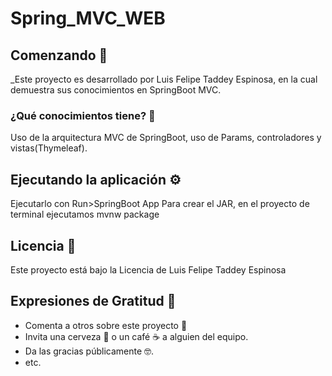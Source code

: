 # Spring_MVC_WEB


## Comenzando 🚀

_Este proyecto es desarrollado por Luis Felipe Taddey Espinosa, en la cual demuestra sus conocimientos en SpringBoot MVC.
### ¿Qué conocimientos tiene? 🔧
Uso de la arquitectura MVC de SpringBoot, uso de Params, controladores y vistas(Thymeleaf).

## Ejecutando la aplicación ⚙️
Ejecutarlo con Run>SpringBoot App
Para crear el JAR, en el proyecto de terminal ejecutamos mvnw package

## Licencia 📄

Este proyecto está bajo la Licencia de Luis Felipe Taddey Espinosa

## Expresiones de Gratitud 🎁

* Comenta a otros sobre este proyecto 📢
* Invita una cerveza 🍺 o un café ☕ a alguien del equipo. 
* Da las gracias públicamente 🤓.
* etc.
